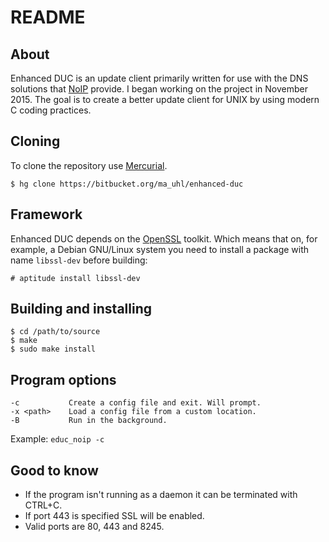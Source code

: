 # README #

## About ##

Enhanced DUC is an update client primarily written for use with the
DNS solutions that [NoIP](http://www.noip.com) provide. I began
working on the project in November 2015. The goal is to create a
better update client for UNIX by using modern C coding practices.

## Cloning ##

To clone the repository use [Mercurial](http://mercurial.selenic.com/).

    $ hg clone https://bitbucket.org/ma_uhl/enhanced-duc

## Framework ##

Enhanced DUC depends on the [OpenSSL](https://www.openssl.org)
toolkit. Which means that on, for example, a Debian GNU/Linux system
you need to install a package with name `libssl-dev` before building:

    # aptitude install libssl-dev

## Building and installing ##

    $ cd /path/to/source
    $ make
    $ sudo make install

## Program options ##

    -c           Create a config file and exit. Will prompt.
    -x <path>    Load a config file from a custom location.
    -B           Run in the background.

Example: `educ_noip -c`

## Good to know ##

* If the program isn't running as a daemon it can be terminated with CTRL+C.
* If port 443 is specified SSL will be enabled.
* Valid ports are 80, 443 and 8245.
